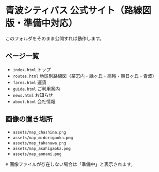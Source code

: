 # 青波シティバス 公式サイト（路線図版・準備中対応）
このフォルダをそのまま公開すれば動作します。

## ページ一覧
- `index.html` トップ
- `routes.html` 地区別路線図（茶志内・緑ヶ丘・高輪・朝日ヶ丘・青波）
- `fares.html` 運賃
- `guide.html` ご利用案内
- `news.html` お知らせ
- `about.html` 会社情報

## 画像の置き場所
- `assets/map_chashina.png`
- `assets/map_midorigaoka.png`
- `assets/map_takanawa.png`
- `assets/map_asahigaoka.png`
- `assets/map_aonami.png`

※ 画像ファイルが存在しない場合は「準備中」と表示されます。
